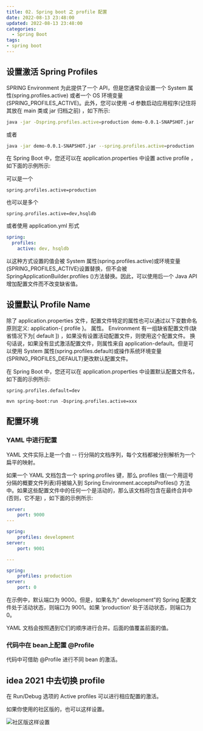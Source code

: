 ```yaml
---
title: 02. Spring boot 之 profile 配置
date: 2022-08-13 23:48:00
updated: 2022-08-13 23:48:00
categories:
  - Spring Boot
tags:
- spring boot
---
```


## 设置激活 Spring Profiles

SPRING Environment 为此提供了一个 API，但是您通常会设置一个 System 属性(spring.profiles.active) 或者一个 OS 环境变量(SPRING_PROFILES_ACTIVE)。此外，您可以使用 -d 参数启动应用程序(记住将其放在 main 类或 jar 归档之前) ，如下所示:

```sh
java -jar -Dspring.profiles.active=production demo-0.0.1-SNAPSHOT.jar
```

或者

```sh
java -jar demo-0.0.1-SNAPSHOT.jar --spring.profiles.active=production
```

在 Spring Boot 中，您还可以在 application.properties 中设置 active profile ，如下面的示例所示:

可以是一个

```properties
spring.profiles.active=production
```

也可以是多个

```properties
spring.profiles.active=dev,hsqldb
```

或者使用 application.yml 形式

```yml
spring:
  profiles:
    active: dev, hsqldb
```

<!-- more -->

以这种方式设置的值会被 System 属性(spring.profiles.active)或环境变量(SPRING_PROFILES_ACTIVE)设置替换，但不会被 SpringApplicationBuilder.profiles ()方法替换。因此，可以使用后一个 Java API  增加配置文件而不改变缺省值。

## 设置默认 Profile Name

除了 application.properties 文件，配置文件特定的属性也可以通过以下变数命名原则定义: application-{ profile }。 属性。 Environment 有一组缺省配置文件(缺省情况下为[ default ]) ，如果没有设置活动配置文件，则使用这个配置文件。 换句话说，如果没有显式激活配置文件，则属性来自 application-default。但是可以使用 System 属性(spring.profiles.default)或操作系统环境变量(SPRING_PROFILES_DEFAULT)更改默认配置文件。

在 Spring Boot 中，您还可以在 application.properties 中设置默认配置文件名，如下面的示例所示:

```
spring.profiles.default=dev
```

```
mvn spring-boot:run -Dspring.profiles.active=xxx
```

## 配置环境

### YAML 中进行配置

YAML 文件实际上是一个由 -- 行分隔的文档序列，每个文档都被分别解析为一个扁平的映射。

如果一个 YAML 文档包含一个 spring.profiles 键，那么 profiles 值(一个用逗号分隔的概要文件列表)将被输入到 Spring Environment.acceptsProfiles() 方法中。如果这些配置文件中的任何一个是活动的，那么该文档将包含在最终合并中(否则，它不是) ，如下面的示例所示:

```yml
server:
    port: 9000
---

spring:
    profiles: development
server:
    port: 9001

---

spring:
    profiles: production
server:
    port: 0
```

在示例中，默认端口为 9000。但是，如果名为“ development”的 Spring 配置文件处于活动状态，则端口为 9001。如果 ‘production’ 处于活动状态，则端口为 0。

YAML 文档会按照遇到它们的顺序进行合并。后面的值覆盖前面的值。

### 代码中在 bean上配置 @Profile

代码中可借助 @Profile 进行不同 bean 的激活。

## idea 2021 中去切换 profile

在 Run/Debug 选项的 Active profiles 可以进行相应配置的激活。

如果你使用的社区版的，也可以这样设置。

![社区版这样设置](/images/Spring-Boot/02-spring%20boot%20之%20profile%20配置/1.png)
